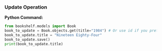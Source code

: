 ### Update Operation

**Python Command:**

```python
from bookshelf.models import Book
book_to_update = Book.objects.get(title="1984") # Or use id if you prefer: Book.objects.get(id=1)
book_to_update.title = "Nineteen Eighty-Four"
book_to_update.save()
print(book_to_update.title)